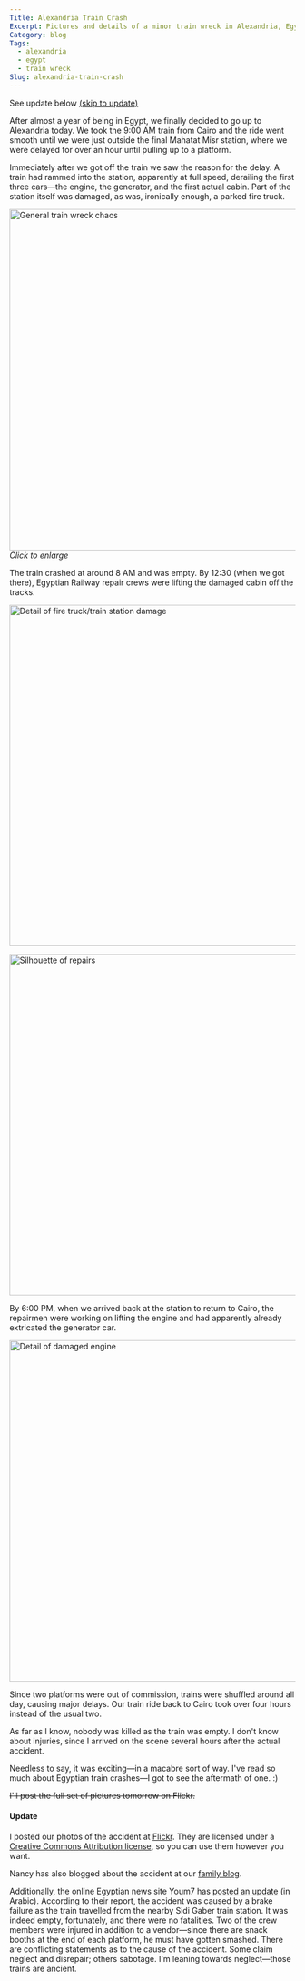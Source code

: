 ```yaml
---
Title: Alexandria Train Crash
Excerpt: Pictures and details of a minor train wreck in Alexandria, Egypt on July 30, 2009.
Category: blog
Tags: 
  - alexandria
  - egypt
  - train wreck
Slug: alexandria-train-crash
---
```



<p class="confirmation question">See update below <a href="#update">(skip to update)</a></p>

After almost a year of being in Egypt, we finally decided to go up to Alexandria today. We took the 9:00 AM train from Cairo and the ride went smooth until we were just outside the final Mahatat Misr station, where we were delayed for over an hour until pulling up to a platform.

Immediately after we got off the train we saw the reason for the delay. A train had rammed into the station, apparently at full speed, derailing the first three cars—the engine, the generator, and the first actual cabin. Part of the station itself was damaged, as was, ironically enough, a parked fire truck.

<a href="http://www.andrewheiss.com/images/2009/07/general_train_wreck_chaos.jpg"><img src="http://www.andrewheiss.com/images/2009/07/general_train_wreck_chaos.jpg" alt="General train wreck chaos" width="600px" /></a>  
*Click to enlarge*

The train crashed at around 8 AM and was empty. By 12:30 (when we got there), Egyptian Railway repair crews were lifting the damaged cabin off the tracks.

<a href="http://www.andrewheiss.com/images/2009/07/detail_of_fire_truck_train_station_damage.jpg"><img src="http://www.andrewheiss.com/images/2009/07/detail_of_fire_truck_train_station_damage.jpg" alt="Detail of fire truck/train station damage" width="600px" /></a>

<a href="http://www.andrewheiss.com/images/2009/07/silhouette_of_repairs.jpg"><img src="http://www.andrewheiss.com/images/2009/07/silhouette_of_repairs.jpg" alt="Silhouette of repairs" width="600px" /></a>

By 6:00 PM, when we arrived back at the station to return to Cairo, the repairmen were working on lifting the engine and had apparently already extricated the generator car.

<a href="http://www.andrewheiss.com/images/2009/07/detail_of_damaged_engine.jpg"><img src="http://www.andrewheiss.com/images/2009/07/detail_of_damaged_engine.jpg" alt="Detail of damaged engine" width="600px" /></a>

Since two platforms were out of commission, trains were shuffled around all day, causing major delays. Our train ride back to Cairo took over four hours instead of the usual two. 

As far as I know, nobody was killed as the train was empty. I don't know about injuries, since I arrived on the scene several hours after the actual accident.

Needless to say, it was exciting—in a macabre sort of way. I've read so much about Egyptian train crashes—I got to see the aftermath of one. :)

<p><del datetime="2009-08-01T06:21:25+00:00">I'll post the full set of pictures tomorrow on Flickr.</del></p>

<h4 id="update">Update</h4>

I posted our photos of the accident at [Flickr](http://www.flickr.com/photos/andrewheiss/sets/72157621785548829/). They are licensed under a [Creative Commons Attribution license](http://creativecommons.org/licenses/by/3.0/), so you can use them however you want. 

Nancy has also blogged about the accident at our [family blog](http://www.heissatopia.com/2009/07/alexandria-train-wreck-30-july-2009.html). 

Additionally, the online Egyptian news site Youm7 has [posted an update](http://www.youm7.com/News.asp?NewsID=123211) (in Arabic). According to their report, the accident was caused by a brake failure as the train travelled from the nearby Sidi Gaber train station. It was indeed empty, fortunately, and there were no fatalities. Two of the crew members were injured in addition to a vendor—since there are snack booths at the end of each platform, he must have gotten smashed. There are conflicting statements as to the cause of the accident. Some claim neglect and disrepair; others sabotage. I'm leaning towards neglect—those trains are ancient.
